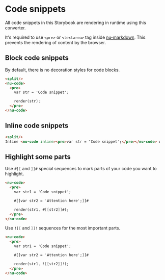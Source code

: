 # Code snippets

All code snippets in this Storybook are rendering in runtime using this converter.

It's required to use `<pre>` or `<textarea>` tag inside [nu-markdown](../../reference/elements/nu-markdown.md). This prevents the rendering of content by the browser.

## Block code snippets

By default, there is no decoration styles for code blocks.

```html
<split/>
<nu-code>
  <pre>
    var str = 'Code snippet';

    render(str);
  </pre>
</nu-code>
```

## Inline code snippets

```html
<split/>
Inline <nu-code inline><pre>var str = 'Code snippet';</pre></nu-code> works!
```

## Highlight some parts

Use `#[[` and `]]#` special sequences to mark parts of your code you want to highlight.

```html
<nu-code>
  <pre>
    var str1 = 'Code snippet';

    #[[var str2 = 'Attention here';]]#

    render(str1, #[[str2]]#);
  </pre>
</nu-code>
```

Use `![[` and `]]!` sequences for the most important parts.

```html
<nu-code>
  <pre>
    var str1 = 'Code snippet';

    #[[var str2 = 'Attention here';]]#

    render(str1, ![[str2]]!);
  </pre>
</nu-code>
```
